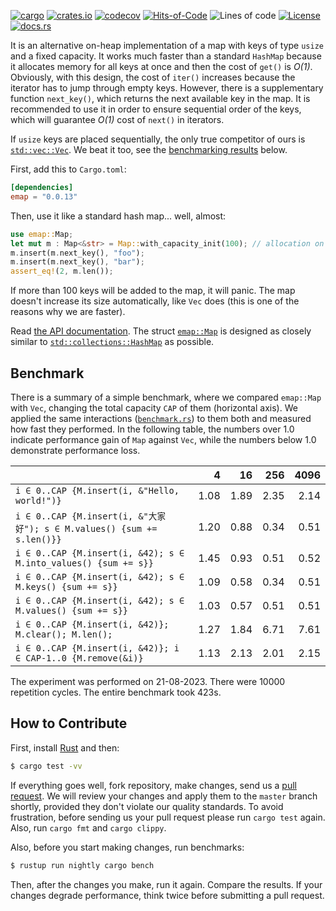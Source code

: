 [![cargo](https://github.com/yegor256/emap/actions/workflows/cargo.yml/badge.svg)](https://github.com/yegor256/emap/actions/workflows/cargo.yml)
[![crates.io](https://img.shields.io/crates/v/emap.svg)](https://crates.io/crates/emap)
[![codecov](https://codecov.io/gh/yegor256/emap/branch/master/graph/badge.svg)](https://codecov.io/gh/yegor256/emap)
[![Hits-of-Code](https://hitsofcode.com/github/yegor256/emap)](https://hitsofcode.com/view/github/yegor256/emap)
![Lines of code](https://img.shields.io/tokei/lines/github/yegor256/emap)
[![License](https://img.shields.io/badge/license-MIT-green.svg)](https://github.com/yegor256/emap/blob/master/LICENSE.txt)
[![docs.rs](https://img.shields.io/docsrs/emap)](https://docs.rs/emap/latest/emap/)

It is an alternative on-heap implementation of a map with keys of type `usize`
and a fixed capacity. It works much faster than a standard `HashMap` 
because it allocates memory for all keys at once and then the cost
of `get()` is _O(1)_. Obviously, with this design, the cost of `iter()` increases because the iterator
has to jump through empty keys. However, there
is a supplementary function `next_key()`, which returns the next available key in the map. 
It is recommended to use it in order to ensure sequential order of the keys, which
will guarantee _O(1)_ cost of `next()` in iterators.

If `usize` keys are placed sequentially, the only true competitor of ours is 
[`std::vec::Vec`](https://doc.rust-lang.org/std/vec/struct.Vec.html).
We beat it too, see the [benchmarking results](#benchmark) below.

First, add this to `Cargo.toml`:

```toml
[dependencies]
emap = "0.0.13"
```

Then, use it like a standard hash map... well, almost:

```rust
use emap::Map;
let mut m : Map<&str> = Map::with_capacity_init(100); // allocation on heap
m.insert(m.next_key(), "foo");
m.insert(m.next_key(), "bar");
assert_eq!(2, m.len());
```

If more than 100 keys will be added to the map, it will panic. 
The map doesn't increase its size automatically, like `Vec` does 
(this is one of the reasons why we are faster).

Read [the API documentation](https://docs.rs/emap/latest/emap/). 
The struct
[`emap::Map`](https://docs.rs/emap/latest/emap/struct.Map.html) is designed as closely similar to 
[`std::collections::HashMap`](https://doc.rust-lang.org/std/collections/struct.HashMap.html) as possible.

## Benchmark

There is a summary of a simple benchmark, where we compared `emap::Map` with
`Vec`, changing the total capacity `CAP` of them (horizontal axis).
We applied the same interactions 
([`benchmark.rs`](https://github.com/yegor256/emap/blob/master/tests/benchmark.rs)) 
to them both and measured how fast they performed. In the following table, 
the numbers over 1.0 indicate performance gain of `Map` against `Vec`, 
while the numbers below 1.0 demonstrate performance loss.

<!-- benchmark -->
| | 4 | 16 | 256 | 4096 |
| --- | --: | --: | --: | --: |
| `i ∈ 0..CAP {M.insert(i, &"Hello, world!")}` |1.08 |1.89 |2.35 |2.14 |
| `i ∈ 0..CAP {M.insert(i, &"大家好"); s ∈ M.values() {sum += s.len()}}` |1.20 |0.88 |0.34 |0.51 |
| `i ∈ 0..CAP {M.insert(i, &42); s ∈ M.into_values() {sum += s}}` |1.45 |0.93 |0.51 |0.52 |
| `i ∈ 0..CAP {M.insert(i, &42); s ∈ M.keys() {sum += s}}` |1.09 |0.58 |0.34 |0.51 |
| `i ∈ 0..CAP {M.insert(i, &42); s ∈ M.values() {sum += s}}` |1.03 |0.57 |0.51 |0.51 |
| `i ∈ 0..CAP {M.insert(i, &42)}; M.clear(); M.len();` |1.27 |1.84 |6.71 |7.61 |
| `i ∈ 0..CAP {M.insert(i, &42)}; i ∈ CAP-1..0 {M.remove(&i)}` |1.13 |2.13 |2.01 |2.15 |

The experiment was performed on 21-08-2023.
 There were 10000 repetition cycles.
 The entire benchmark took 423s.

<!-- benchmark -->

## How to Contribute

First, install [Rust](https://www.rust-lang.org/tools/install) and then:

```bash
$ cargo test -vv
```

If everything goes well, fork repository, make changes, 
send us a [pull request](https://www.yegor256.com/2014/04/15/github-guidelines.html).
We will review your changes and apply them to the `master` branch shortly,
provided they don't violate our quality standards. To avoid frustration,
before sending us your pull request please run `cargo test` again. Also, 
run `cargo fmt` and `cargo clippy`.

Also, before you start making changes, run benchmarks:

```bash
$ rustup run nightly cargo bench
```

Then, after the changes you make, run it again. Compare the results. If your changes
degrade performance, think twice before submitting a pull request.
